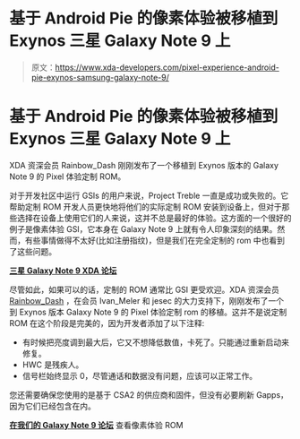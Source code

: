 # 基于 Android Pie 的像素体验被移植到 Exynos 三星 Galaxy Note 9 上

> 原文：<https://www.xda-developers.com/pixel-experience-android-pie-exynos-samsung-galaxy-note-9/>

# 基于 Android Pie 的像素体验被移植到 Exynos 三星 Galaxy Note 9 上

XDA 资深会员 Rainbow_Dash 刚刚发布了一个移植到 Exynos 版本的 Galaxy Note 9 的 Pixel 体验定制 ROM。

对于开发社区中运行 GSIs 的用户来说，Project Treble 一直是成功或失败的。它帮助定制 ROM 开发人员更快地将他们的实际定制 ROM 安装到设备上，但对于那些选择在设备上使用它们的人来说，这并不总是最好的体验。这方面的一个很好的例子是像素体验 GSI，它本身在 Galaxy Note 9 上就有令人印象深刻的结果。然而，有些事情做得不太好(比如注册指纹)，但是我们在完全定制的 rom 中也看到了这些问题。

[**三星 Galaxy Note 9 XDA 论坛**](https://forum.xda-developers.com/galaxy-note-9)

尽管如此，如果可以的话，定制的 ROM 通常比 GSI 更受欢迎。XDA 资深会员 [Rainbow_Dash](https://forum.xda-developers.com/member.php?u=6185853) ，在会员 Ivan_Meler 和 jesec 的大力支持下，刚刚发布了一个到 Exynos 版本 Galaxy Note 9 的 Pixel 体验定制 rom 的移植。这并不是说定制 ROM 在这个阶段是完美的，因为开发者添加了以下注释:

*   有时候把亮度调到最大后，它又不想降低数值，卡死了。只能通过重新启动来修复。
*   HWC 是残疾人。
*   信号栏始终显示 0，尽管通话和数据没有问题，应该可以正常工作。

您还需要确保您使用的是基于 CSA2 的供应商和固件，但没有必要刷新 Gapps，因为它们已经包含在内。

[**在我们的 Galaxy Note 9 论坛**](https://forum.xda-developers.com/galaxy-note-9/development/rom-pixelexperience-9-0-t3902340) 查看像素体验 ROM